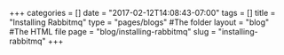 +++
categories = []
date = "2017-02-12T14:08:43-07:00"
tags = []
title = "Installing Rabbitmq"
type = "pages/blogs" #The folder
layout = "blog" #The HTML file
page = "blog/installing-rabbitmq"
slug = "installing-rabbitmq"
+++